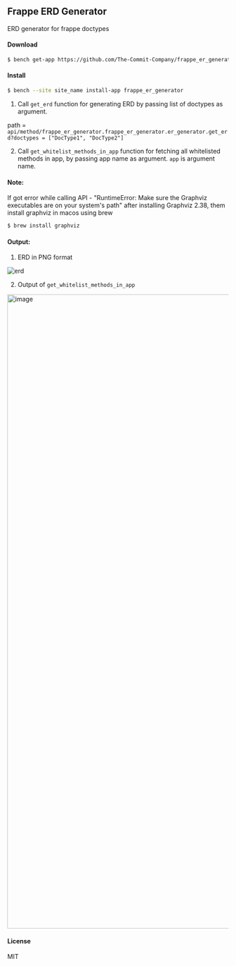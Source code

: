 ## Frappe ERD Generator

ERD generator for frappe doctypes

#### Download

```bash
$ bench get-app https://github.com/The-Commit-Company/frappe_er_generator.git
```

#### Install

```bash
$ bench --site site_name install-app frappe_er_generator
```

1. Call `get_erd` function for generating ERD by passing list of doctypes as argument.

path = `api/method/frappe_er_generator.frappe_er_generator.er_generator.get_erd?doctypes = ["DocType1", "DocType2"]`

2. Call `get_whitelist_methods_in_app` function for fetching all whitelisted methods in app, by passing app name as argument. `app` is argument name.

#### Note:

If got error while calling API - "RuntimeError: Make sure the Graphviz executables are on your system's path" after installing Graphviz 2.38, them install graphviz in macos using brew

```bash
$ brew install graphviz
```

#### Output:

1. ERD in PNG format

![erd](https://user-images.githubusercontent.com/59503001/231471200-7717c3d4-75f5-45b2-8c2c-84d07ddd865b.png)


2. Output of `get_whitelist_methods_in_app`

<img width="1440" alt="image" src="https://user-images.githubusercontent.com/59503001/231189481-3d0a39b9-3cf4-49e1-a456-706ff700138f.png">

#### License

MIT

